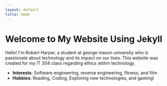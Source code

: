 ```yaml
---
layout: default
title: Home
---
```








# Welcome to My Website Using Jekyll
Hello! I'm Robert Harper, a student at george mason university who is passionate about technology and its impact on our lives. This website was created for my IT 304 class regarding ethics within technology.

- **Interests**: Software engineering, reverse engineering, fitness, and film
- **Hobbies**: Reading, Coding, Exploring new technologies, and gaming!




